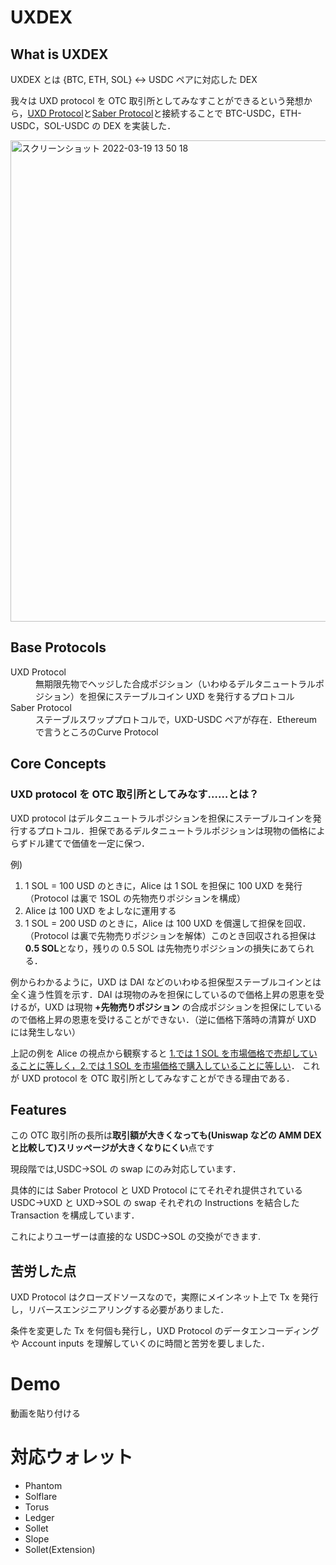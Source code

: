 # UXDEX

## What is UXDEX

UXDEX とは {BTC, ETH, SOL} <-> USDC ペアに対応した DEX

我々は UXD protocol を OTC 取引所としてみなすことができるという発想から，[UXD Protocol](https://uxd.fi/)と[Saber Protocol](https://app.saber.so/#/swap)と接続することで BTC-USDC，ETH-USDC，SOL-USDC の DEX を実装した．

<img width="770" alt="スクリーンショット 2022-03-19 13 50 18" src="https://user-images.githubusercontent.com/47593288/159107418-ee42174e-b75e-49c4-ab89-95dd792ee9cf.png">

## Base Protocols

<dl>
  <dt> <a ref="https://uxd.fi/">UXD Protocol</a> </dt>
  <dd>無期限先物でヘッジした合成ポジション（いわゆるデルタニュートラルポジション）を担保にステーブルコイン UXD を発行するプロトコル</dd>
  <dt><a ref="https://app.saber.so">Saber Protocol</a></dt>
  <dd>ステーブルスワッププロトコルで，UXD-USDC ペアが存在．Ethereum で言うところの<a ref="https://curve.fi">Curve Protocol</a></dd>
</dl>

## Core Concepts

### UXD protocol を OTC 取引所としてみなす……とは？

UXD protocol はデルタニュートラルポジションを担保にステーブルコインを発行するプロトコル．担保であるデルタニュートラルポジションは現物の価格によらずドル建てで価値を一定に保つ．

例)

1. 1 SOL = 100 USD のときに，Alice は 1 SOL を担保に 100 UXD を発行（Protocol は裏で 1SOL の先物売りポジションを構成）
2. Alice は 100 UXD をよしなに運用する
3. 1 SOL = 200 USD のときに，Alice は 100 UXD を償還して担保を回収．（Protocol は裏で先物売りポジションを解体）このとき回収される担保は **0.5 SOL**となり，残りの 0.5 SOL は先物売りポジションの損失にあてられる．

例からわかるように，UXD は DAI などのいわゆる担保型ステーブルコインとは全く違う性質を示す．DAI は現物のみを担保にしているので価格上昇の恩恵を受けるが，UXD は現物 **+先物売りポジション** の合成ポジションを担保にしているので価格上昇の恩恵を受けることができない．（逆に価格下落時の清算が UXD には発生しない）

上記の例を Alice の視点から観察すると <u> 1.では 1 SOL を市場価格で売却していることに等しく，2.では 1 SOL を市場価格で購入していることに等しい</u>． これが UXD protocol を OTC 取引所としてみなすことができる理由である．

## Features

この OTC 取引所の長所は**取引額が大きくなっても(Uniswap などの AMM DEX と比較して)スリッページが大きくなりにくい**点です

現段階では,USDC→SOL の swap にのみ対応しています．

具体的には Saber Protocol と UXD Protocol にてそれぞれ提供されている USDC→UXD と UXD→SOL の swap それぞれの Instructions を結合した Transaction を構成しています．

これによりユーザーは直接的な USDC→SOL の交換ができます.

## 苦労した点

UXD Protocol はクローズドソースなので，実際にメインネット上で Tx を発行し，リバースエンジニアリングする必要がありました．

条件を変更した Tx を何個も発行し，UXD Protocol のデータエンコーディングや Account inputs を理解していくのに時間と苦労を要しました．

# Demo

動画を貼り付ける

# 対応ウォレット

- Phantom
- Solflare
- Torus
- Ledger
- Sollet
- Slope
- Sollet(Extension)
